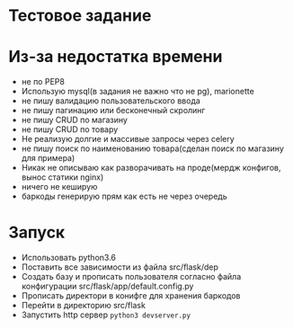# Тестовое задание

# Из-за недостатка времени
* не по PEP8
* Использую mysql(в задания не важно что не pg), marionette
* не пишу валидацию пользовательского ввода
* не пишу  пагинацию или бесконечный скролинг
* не пишу CRUD по магазину
* не пишу CRUD по товару
* Не реализую долгие и массивые запросы через celery
* не пишу поиск по наименованию товара(сделан поиск по магазину для примера)
* Никак не описываю как разворачивать на проде(мердж конфигов, вынос статики nginx)
* ничего не кеширую
* баркоды генерирую прям как есть не через очередь

# Запуск
* Использовать python3.6
* Поставить все зависимости из файла src/flask/dep
* Создать базу и прописать пользователя согласно файла конфигурации src/flask/app/default.config.py
* Прописать директори в конифге для хранения баркодов
* Перейти в директорию src/flask
* Запустить http сервер `python3 devserver.py`
